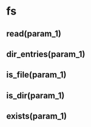 # fs

## read(param_1)

## dir_entries(param_1)

## is_file(param_1)

## is_dir(param_1)

## exists(param_1)
